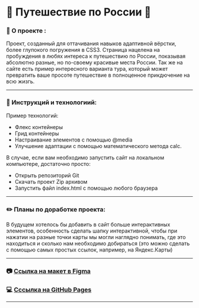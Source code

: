 # 	:tram: Путешествие по России	:tram:

### :page_facing_up: О проекте :

Проект, созданный для оттачивания навыков адаптивной вёрстки, более глупокого погружения в CSS3.
Страница нацелена на пробуждения в любях интереса к путешествию по России, показывая абсолютно разные, но по-своему красивые места России.
Так же на сайте есть пример интересного варианта тура, который может превратить ваше просоте путешествие  в полноценное прикдючение на всю жизгь.
___


### :open_book: Инструкций и технологиий:

Пример технологий:
- Флекс контейнеры
- Грид контейнеры
- Настраивание элементов с помощью @media
- Улучшение адаптации с помощью математического метода calc.

В случае, если вам необходимо запустить сайт на локальном компьютере, достаточно просто:
- Открыть репозиторий Git
- Скачать проект Zip архивом
- Запустить файл index.html с помощью любого браузера

___

### :pencil2: Планы по доработке проекта:

В будущем хотелось бы добавить в сайт больше интерактивных элементов, особенность сделать шапку интерактивной, чтобы при нажатии на разные точки карты мы могли наглядно понимать, где это находиться и сколько нам необходимо добираться (это можно сделать с помощью самых простых ссылок, например, на Яндекс.Карты)
___

### :camera: [Ссылка на макет в Figma](https://www.figma.com/file/5S2WSbEFL6awjVWJ0NWL8Q/Sprint-3_-Russia-_-desktop-%2B-mobile?node-id=28503%3A0)
### :computer: [Cссылка на GitHub Pages](https://sofalis.github.io/three_project/)

___




